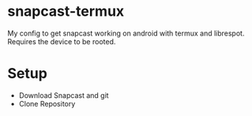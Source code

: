 # snapcast-termux

My config to get snapcast working on android with termux and librespot. Requires the device to be rooted.

# Setup

-   Download Snapcast and git
-   Clone Repository
